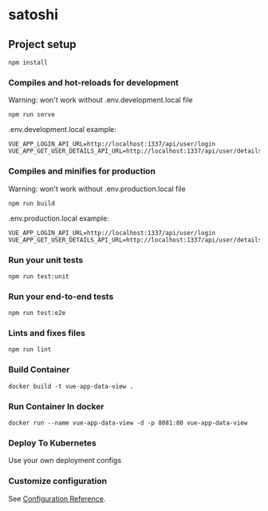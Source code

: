 # satoshi

## Project setup
```
npm install
```

### Compiles and hot-reloads for development
Warning: won't work without .env.development.local file
```
npm run serve
```
.env.development.local example:
```dotenv
VUE_APP_LOGIN_API_URL=http://localhost:1337/api/user/login
VUE_APP_GET_USER_DETAILS_API_URL=http://localhost:1337/api/user/details
```
### Compiles and minifies for production
Warning: won't work without .env.production.local file
```
npm run build
```
.env.production.local example:
```dotenv
VUE_APP_LOGIN_API_URL=http://localhost:1337/api/user/login
VUE_APP_GET_USER_DETAILS_API_URL=http://localhost:1337/api/user/details
```

### Run your unit tests
```
npm run test:unit
```

### Run your end-to-end tests
```
npm run test:e2e
```

### Lints and fixes files
```
npm run lint
```

### Build Container
```
docker build -t vue-app-data-view .
```

### Run Container In docker
```
docker run --name vue-app-data-view -d -p 8081:80 vue-app-data-view
```

### Deploy To Kubernetes
Use your own deployment configs


### Customize configuration
See [Configuration Reference](https://cli.vuejs.org/config/).
